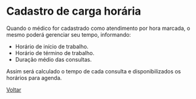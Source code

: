 # Cadastro de carga horária

Quando o médico for cadastrado como atendimento por hora marcada, o mesmo poderá gerenciar seu tempo, informando:

* Horário de início de trabalho.
* Horário de término de trabalho.
* Duração médio das consultas.

Assim será calculado o tempo de cada consulta e disponibilizados os horários para agenda.


[Voltar](../README.md) 